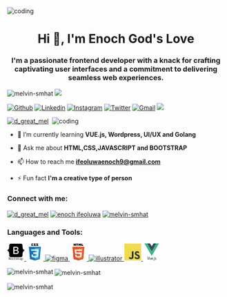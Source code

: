 <img align="center" alt="coding" width="800" height="800"  src="https://raw.githubusercontent.com/TheDudeThatCode/TheDudeThatCode/master/Assets/Developer.gif">
<br>
<h1 align="center">Hi 👋, I'm Enoch God's Love</h1>
<h3 align="center">I'm a passionate frontend developer with a knack for crafting captivating user interfaces and a commitment to delivering seamless web experiences.</h3>

<p align="left">
 <img src="https://komarev.com/ghpvc/?username=melvin-smhat&label=Profile%20views&color=0e75b6&style=flat" alt="melvin-smhat" /> 
  <img src="https://badges.pufler.dev/repos/Melvin-smhat"/>
</p>


 

[![Github](https://img.shields.io/badge/-Github-000?style=flat&logo=Github&logoColor=white)](https://github.com/Melvin-smhat)
[![Linkedin](https://img.shields.io/badge/-LinkedIn-blue?style=flat&logo=Linkedin&logoColor=white)](https://www.linkedin.com/in/enoch-ifeoluwa-4454b7225/)
[![Instagram](https://img.shields.io/badge/-Instagram-c13584?style=flat&labelColor=c13584&logo=instagram&logoColor=white)](https://www.instagram.com/Melvin_smhat/)
[![Twitter](https://img.shields.io/badge/-Twitter-1ca0f1?style=flat-square&labelColor=1ca0f1&logo=twitter&logoColor=white&link=https://twitter.com/jobic10)](https://twitter.com/D_great_MEL)
[![Gmail](https://img.shields.io/badge/-Gmail-c14438?style=flat&logo=Gmail&logoColor=white)](mailto:ifeoluwaenoch9@gmail.com)
<a href="https://wa.me/2348117217515?text=Hi Enoch">
  <img src="https://img.shields.io/badge/WHATSAPP-%2325D366.svg?&style=flat-square&logo=whatsapp&logoColor=white" />
</a>

<img align="right" alt="coding" width="400" src="https://camo.githubusercontent.com/9792d43627b178fd4a45bcabb3647d7b34a62d64baf96a19abf6ea19d5cea8dd/68747470733a2f2f63646e2e6472696262626c652e636f6d2f75736572732f313138373833362f73637265656e73686f74732f363533393432392f70726f6772616d65722e676966">





<p align="left"> <a href="https://twitter.com/d_great_mel" target="blank"><img src="https://img.shields.io/twitter/follow/d_great_mel?logo=twitter&style=for-the-badge" alt="d_great_mel" /></a> </p>

- 🌱 I’m currently learning **VUE.js, Wordpress, UI/UX and Golang**

- 💬 Ask me about **HTML,CSS,JAVASCRIPT and BOOTSTRAP**

- 📫 How to reach me **ifeoluwaenoch9@gmail.com**

- ⚡ Fun fact **I'm a creative type of person**

<h3 align="left">Connect with me:</h3>
<p align="left">
<a href="https://twitter.com/d_great_mel" target="blank"><img align="center" src="https://raw.githubusercontent.com/rahuldkjain/github-profile-readme-generator/master/src/images/icons/Social/twitter.svg" alt="d_great_mel" height="30" width="40" /></a>
<a href="https://www.linkedin.com/in/enoch-ifeoluwa-4454b7225/" target="blank"><img align="center" src="https://raw.githubusercontent.com/rahuldkjain/github-profile-readme-generator/master/src/images/icons/Social/linked-in-alt.svg" alt="enoch ifeoluwa" height="30" width="40" /></a>
<a href="https://instagram.com/melvin-smhat" target="blank"><img align="center" src="https://raw.githubusercontent.com/rahuldkjain/github-profile-readme-generator/master/src/images/icons/Social/instagram.svg" alt="melvin-smhat" height="30" width="40" /></a>
</p>

<h3 align="left">Languages and Tools:</h3>
<p align="left"> <a href="https://getbootstrap.com" target="_blank" rel="noreferrer"> <img src="https://raw.githubusercontent.com/devicons/devicon/master/icons/bootstrap/bootstrap-plain-wordmark.svg" alt="bootstrap" width="40" height="40"/> </a> <a href="https://www.w3schools.com/css/" target="_blank" rel="noreferrer"> <img src="https://raw.githubusercontent.com/devicons/devicon/master/icons/css3/css3-original-wordmark.svg" alt="css3" width="40" height="40"/> </a> <a href="https://www.figma.com/" target="_blank" rel="noreferrer"> <img src="https://www.vectorlogo.zone/logos/figma/figma-icon.svg" alt="figma" width="40" height="40"/> </a> <a href="https://www.w3.org/html/" target="_blank" rel="noreferrer"> <img src="https://raw.githubusercontent.com/devicons/devicon/master/icons/html5/html5-original-wordmark.svg" alt="html5" width="40" height="40"/> </a> <a href="https://www.adobe.com/in/products/illustrator.html" target="_blank" rel="noreferrer"> <img src="https://www.vectorlogo.zone/logos/adobe_illustrator/adobe_illustrator-icon.svg" alt="illustrator" width="40" height="40"/> </a> <a href="https://developer.mozilla.org/en-US/docs/Web/JavaScript" target="_blank" rel="noreferrer"> <img src="https://raw.githubusercontent.com/devicons/devicon/master/icons/javascript/javascript-original.svg" alt="javascript" width="40" height="40"/> </a> <a href="https://vuejs.org/" target="_blank" rel="noreferrer"> <img src="https://raw.githubusercontent.com/devicons/devicon/master/icons/vuejs/vuejs-original-wordmark.svg" alt="vuejs" width="40" height="40"/> </a> </p>

<p><img align="left" src="https://github-readme-stats.vercel.app/api/top-langs?username=melvin-smhat&show_icons=true&locale=en&layout=compact" alt="melvin-smhat" /></p>

<p>&nbsp;<img align="center" src="https://github-readme-stats.vercel.app/api?username=melvin-smhat&show_icons=true&locale=en" alt="melvin-smhat" /></p>

<p><img align="center" src="https://github-readme-streak-stats.herokuapp.com/?user=melvin-smhat&" alt="melvin-smhat" /></p>
